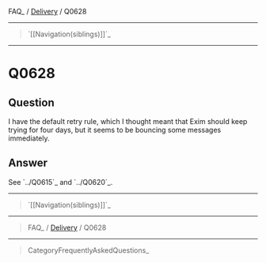 FAQ\_ / [Delivery](FAQ/Delivery) / Q0628

* * * * *

> \`[[Navigation(siblings)]]\`\_

* * * * *

Q0628
=====

Question
--------

I have the default retry rule, which I thought meant that Exim should
keep trying for four days, but it seems to be bouncing some messages
immediately.

Answer
------

See \`../Q0615\`\_ and \`../Q0620\`\_.

* * * * *

> \`[[Navigation(siblings)]]\`\_

* * * * *

> FAQ\_ / [Delivery](FAQ/Delivery) / Q0628

* * * * *

> CategoryFrequentlyAskedQuestions\_
